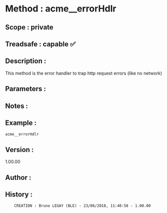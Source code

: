 ﻿# **Method :** acme__errorHdlr## **Scope :** private## **Treadsafe :** capable ✅ ## **Description :** This method is the error handler to trap http request errors (like no network)## **Parameters :** ## **Notes :** ## **Example :** ```acme__errorHdlr```## **Version :** 1.00.00## **Author :** ## **History :**          CREATION : Bruno LEGAY (BLE) - 23/06/2018, 11:40:58 - 1.00.00